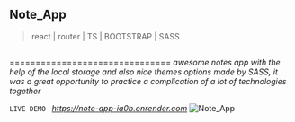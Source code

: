 ## Note_App
>react | router | TS | BOOTSTRAP | SASS
##
===============================
*awesome notes app with the help of the local storage and also nice themes options made by SASS, it was a great opportunity to practice a complication of a lot of technologies together*

`LIVE DEMO `
*https://note-app-ia0b.onrender.com*
![Note_App](https://github.com/Ahmed-Manakhly/Note_App/assets/108705757/2f2777ea-2b88-4fc2-9769-cdadce2bd3f8)
